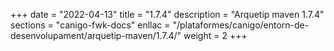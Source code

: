 +++
date        = "2022-04-13"
title       = "1.7.4"
description = "Arquetip maven 1.7.4"
sections    = "canigo-fwk-docs"
enllac		= "/plataformes/canigo/entorn-de-desenvolupament/arquetip-maven/1.7.4/"
weight		= 2
+++
